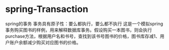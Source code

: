 # spring-Transaction
spring的事务
事务具有原子性：要么都执行，要么都不执行
这是一个模拟spring事务购买图书的样例，用来解释数据库事务。假设购买一本图书，则会执行purchase方法，根据用户名和书号，查找到该书号图书的价格，图书库存减1、用户账户余额减少购买对应图书的价格。
